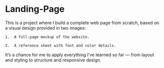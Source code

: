 # Landing-Page
This is a project where I build a complete web page from scratch, based on a visual design provided in two images:

	1.	A full-page mockup of the website.

	2.	A reference sheet with font and color details.

It’s a chance for me to apply everything I’ve learned so far — from layout and styling to structure and responsive design.